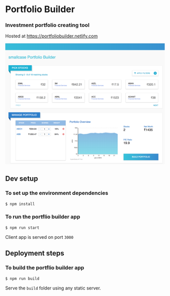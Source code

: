 # Portfolio Builder
### Investment portfolio creating tool

Hosted at https://portfoliobuilder.netlify.com

![Portfolio Builder Screenshot](./snap.png)

## Dev setup

### To set up the environment dependencies

```
$ npm install
```

### To run the portflio builder app

```
$ npm run start
```
Client app is served on port `3000`

## Deployment steps

### To build the portflio builder app

```
$ npm run build
```
Serve the `build` folder using any static server.